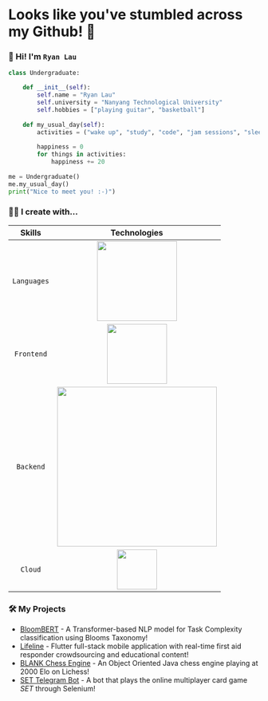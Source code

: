 # Looks like you've stumbled across my Github! :eyes:

### 👋 Hi! I'm `Ryan Lau`

```python
class Undergraduate:

    def __init__(self):
        self.name = "Ryan Lau"
        self.university = "Nanyang Technological University"
        self.hobbies = ["playing guitar", "basketball"]
    
    def my_usual_day(self):
        activities = ("wake up", "study", "code", "jam sessions", "sleep")
        
        happiness = 0
        for things in activities:
            happiness += 20
          
me = Undergraduate()
me.my_usual_day()
print("Nice to meet you! :-)")
```

### 👨‍💻 I create with...
|   Skills    |                                                       Technologies                                                       |
|:-----------:|:------------------------------------------------------------------------------------------------------------------------:|
| `Languages` |                     <img width="160px" src="https://skillicons.dev/icons?i=java,python,cpp,dart" />                      |
| `Frontend`  |                       <img width="120px" src="https://skillicons.dev/icons?i=flutter,html,css" />                        |
|  `Backend`  | <img width="320px" src="https://skillicons.dev/icons?i=git,github,sqlite,docker,fastapi,tensorflow,selenium,firebase" /> |
|   `Cloud`   |                           <img width="80px" src="https://skillicons.dev/icons?i=gcp,heroku" />                           |


### 🛠️ My Projects
* [BloomBERT](https://github.com/RyanLauQF/BloomBERT) - A Transformer-based NLP model for Task Complexity classification using Blooms Taxonomy!
* [Lifeline](https://github.com/ackselz/Lifeline) - Flutter full-stack mobile application with real-time first aid responder crowdsourcing and educational content!
* [BLANK Chess Engine](https://github.com/RyanLauQF/BLANK-Chess) - An Object Oriented Java chess engine playing at 2000 Elo on Lichess!
* [SET Telegram Bot](https://github.com/RyanLauQF/set-with-friends-bot) - A bot that plays the online multiplayer card game _SET_ through Selenium!
